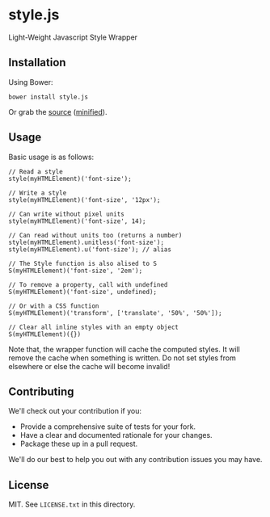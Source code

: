 # style.js

Light-Weight Javascript Style Wrapper

## Installation

Using Bower:

    bower install style.js

Or grab the [source](https://github.com/mikeycgto/style.js/dist/style.js) ([minified](https://github.com/mikeycgto/style.js/dist/style.min.js)).

## Usage

Basic usage is as follows:

    // Read a style
    style(myHTMLElement)('font-size');

    // Write a style
    style(myHTMLElement)('font-size', '12px');

    // Can write without pixel units
    style(myHTMLElement)('font-size', 14);

    // Can read without units too (returns a number)
    style(myHTMLElement).unitless('font-size');
    style(myHTMLElement).u('font-size'); // alias

    // The Style function is also alised to S
    S(myHTMLElement)('font-size', '2em');

    // To remove a property, call with undefined
    S(myHTMLElement)('font-size', undefined);

    // Or with a CSS function
    S(myHTMLElement)('transform', ['translate', '50%', '50%']);

    // Clear all inline styles with an empty object
    S(myHTMLElement)({})

Note that, the wrapper function will cache the computed styles. It will
remove the cache when something is written. Do not set styles from elsewhere
or else the cache will become invalid!

## Contributing

We'll check out your contribution if you:

* Provide a comprehensive suite of tests for your fork.
* Have a clear and documented rationale for your changes.
* Package these up in a pull request.

We'll do our best to help you out with any contribution issues you may have.

## License

MIT. See `LICENSE.txt` in this directory.
